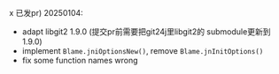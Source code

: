 x 已发pr) 20250104:
- adapt libgit2 1.9.0 (提交pr前需要把git24j里libgit2的 submodule更新到1.9.0)
- implement `Blame.jniOptionsNew()`, remove `Blame.jnInitOptions()`
- fix some function names wrong
